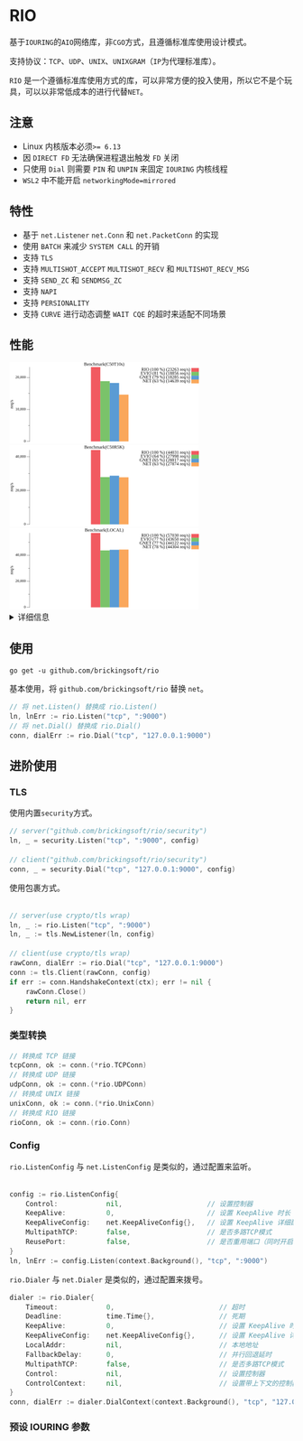 # RIO

基于`IOURING`的`AIO`网络库，非`CGO`方式，且遵循标准库使用设计模式。

支持协议：`TCP`、`UDP`、`UNIX`、`UNIXGRAM`（`IP`为代理标准库）。

`RIO` 是一个遵循标准库使用方式的库，可以非常方便的投入使用，所以它不是个玩具，可以以非常低成本的进行代替`NET`。

## 注意
* Linux 内核版本必须`>= 6.13`
* 因 `DIRECT FD` 无法确保进程退出触发 `FD` 关闭
* 只使用 `Dial` 则需要 `PIN` 和 `UNPIN` 来固定 `IOURING` 内核线程
* `WSL2` 中不能开启 `networkingMode=mirrored`


## 特性
* 基于 `net.Listener` `net.Conn` 和 `net.PacketConn` 的实现
* 使用 `BATCH` 来减少 `SYSTEM CALL` 的开销
* 支持 `TLS`
* 支持 `MULTISHOT_ACCEPT` `MULTISHOT_RECV` 和 `MULTISHOT_RECV_MSG`
* 支持 `SEND_ZC` 和 `SENDMSG_ZC`
* 支持 `NAPI`
* 支持 `PERSIONALITY`
* 支持 `CURVE` 进行动态调整 `WAIT CQE` 的超时来适配不同场景


## 性能

<img src="benchmark/benchmark_tcpkali_C50T10s.png" width="336" height="144" alt="echo benchmark">
<img src="benchmark/benchmark_tcpkali_C50R5K.png" width="336" height="144" alt="echo benchmark">
<img src="benchmark/benchmark_local.png" width="336" height="144" alt="echo benchmark">

<details>
<summary>详细信息</summary>

使用 `tcpkali` 进行压力测试，[基准测试代码地址](https://github.com/brickingsoft/rio_examples/tree/main/benchmark) 。


环境：

| 端   | 平台      | IP              | OS                                           | 规格      |
|-----|---------|-----------------|----------------------------------------------|---------|
| 客户端 | WSL2    | 192.168.100.1   | Ubuntu22.04 （6.13.6-microsoft-standard-WSL2） | 4C 16G  |
| 服务端 | Hyper-V | 192.168.100.120 | Ubuntu24.10（6.11.0-8-generic）                | 4C 0.5G |


### C50 T10s
50链接10秒。

```shell
tcpkali --workers 1 -c 50 -T 10s -m "PING" 192.168.100.120:9000
```
结果：

| 种类   | 速率 （pps） | 说明       | 性能    |
|------|----------|----------|-------|
| RIO  | 23263.3  | 稳定在23000 | 100 % |
| EVIO | 18855.5  | 稳定在18000 | 81 %  |
| GNET | 18284.7  | 稳定在18000 | 79 %  |
| NET  | 14638.6  | 稳定在14000 | 63 %  |


### C50 R5k
50链接重复5000次。

```shell
tcpkali --workers 1 -c 50 -r 5k -m "PING" 192.168.100.120:9000
```
结果：

| 种类   | 速率 （pps） | 说明       | 性能    |
|------|----------|----------|-------|
| RIO  | 44031.1  | 稳定在44000 | 100 % |
| EVIO | 27997.6  | 稳定在28000 | 64 %  |
| GNET | 28817.2  | 稳定在28000 | 65 %  |
| NET  | 27874.5  | 稳定在28000 | 63 %  |


</details>


## 使用

```shell
go get -u github.com/brickingsoft/rio
```

基本使用，将 `github.com/brickingsoft/rio` 替换 `net`。
```go
// 将 net.Listen() 替换成 rio.Listen() 
ln, lnErr := rio.Listen("tcp", ":9000")
// 将 net.Dial() 替换成 rio.Dial() 
conn, dialErr := rio.Dial("tcp", "127.0.0.1:9000")
```


## 进阶使用

### TLS

使用内置`security`方式。
```go
// server("github.com/brickingsoft/rio/security")
ln, _ = security.Listen("tcp", ":9000", config)

// client("github.com/brickingsoft/rio/security")
conn, _ = security.Dial("tcp", "127.0.0.1:9000", config)
```

使用包裹方式。
```go

// server(use crypto/tls wrap)
ln, _ := rio.Listen("tcp", ":9000")
ln, _ := tls.NewListener(ln, config)

// client(use crypto/tls wrap)
rawConn, dialErr := rio.Dial("tcp", "127.0.0.1:9000")
conn := tls.Client(rawConn, config)
if err := conn.HandshakeContext(ctx); err != nil {
	rawConn.Close()
	return nil, err
}
```

### 类型转换

```go
// 转换成 TCP 链接 
tcpConn, ok := conn.(*rio.TCPConn)
// 转换成 UDP 链接
udpConn, ok := conn.(*rio.UDPConn)
// 转换成 UNIX 链接
unixConn, ok := conn.(*rio.UnixConn)
// 转换成 RIO 链接
rioConn, ok := conn.(rio.Conn)
```


### Config

`rio.ListenConfig` 与 `net.ListenConfig` 是类似的，通过配置来监听。
```go

config := rio.ListenConfig{
    Control:            nil,                     // 设置控制器
    KeepAlive:          0,                       // 设置 KeepAlive 时长
    KeepAliveConfig:    net.KeepAliveConfig{},   // 设置 KeepAlive 详细配置
    MultipathTCP:       false,                   // 是否多路TCP模式
    ReusePort:          false,                   // 是否重用端口（同时开启cBPF）
}
ln, lnErr := config.Listen(context.Background(), "tcp", ":9000")
```

`rio.Dialer` 与 `net.Dialer` 是类似的，通过配置来拨号。
```go
dialer := rio.Dialer{
    Timeout:            0,                          // 超时
    Deadline:           time.Time{},                // 死期
    KeepAlive:          0,                          // 设置 KeepAlive 时长
    KeepAliveConfig:    net.KeepAliveConfig{},      // 设置 KeepAlive 详细配置
    LocalAddr:          nil,                        // 本地地址
    FallbackDelay:      0,                          // 并行回退延时   
    MultipathTCP:       false,                      // 是否多路TCP模式
    Control:            nil,                        // 设置控制器
    ControlContext:     nil,                        // 设置带上下文的控制器
}
conn, dialErr := dialer.DialContext(context.Background(), "tcp", "127.0.0.1:9000")
```


### 预设 IOURING 参数




